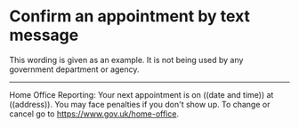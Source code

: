 # Confirm an appointment by text message

This wording is given as an example. It is not being used by any government department or agency.

***

Home Office Reporting: Your next appointment is on ((date and time)) at ((address)). You may face penalties if you don't show up. To change or cancel go to https://www.gov.uk/home-office.
